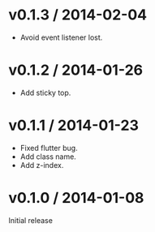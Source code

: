 # v0.1.3 / 2014-02-04

* Avoid event listener lost.

# v0.1.2 / 2014-01-26

* Add sticky top.

# v0.1.1 / 2014-01-23

* Fixed flutter bug.
* Add class name.
* Add z-index.

# v0.1.0 / 2014-01-08

Initial release

